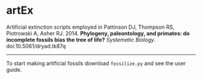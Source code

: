 artEx
=====

Artificial extinction scripts employed in Pattinson DJ, Thompson RS, Piotrowski A, Asher RJ. 2014. **Phylogeny, paleontology, and primates: do incomplete fossils bias the tree of life?** *Systematic Biology*. doi:10.5061/dryad.tk87q

---

To start making artificial fossils download `fossilize.py` and see the user guide.
